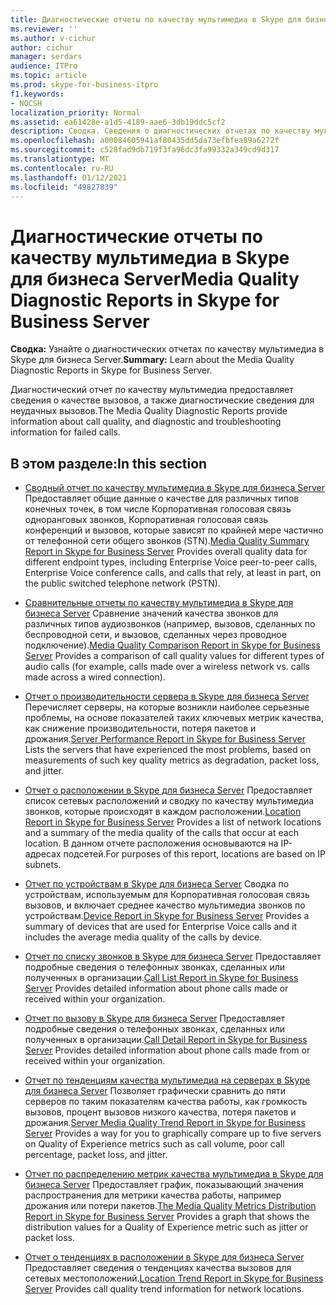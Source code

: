 ```yaml
---
title: Диагностические отчеты по качеству мультимедиа в Skype для бизнеса Server
ms.reviewer: ''
ms.author: v-cichur
author: cichur
manager: serdars
audience: ITPro
ms.topic: article
ms.prod: skype-for-business-itpro
f1.keywords:
- NOCSH
localization_priority: Normal
ms.assetid: ea61428e-a1d5-4189-aae6-3db19ddc5cf2
description: Сводка. Сведения о диагностических отчетах по качеству мультимедиа в Skype для бизнеса Server.
ms.openlocfilehash: a00084605941af80435dd5da73efbfea89a6272f
ms.sourcegitcommit: c528fad9db719f3fa96dc3fa99332a349cd9d317
ms.translationtype: MT
ms.contentlocale: ru-RU
ms.lasthandoff: 01/12/2021
ms.locfileid: "49827839"
---
```

# <a name="media-quality-diagnostic-reports-in-skype-for-business-server"></a><span data-ttu-id="cf1ec-103">Диагностические отчеты по качеству мультимедиа в Skype для бизнеса Server</span><span class="sxs-lookup"><span data-stu-id="cf1ec-103">Media Quality Diagnostic Reports in Skype for Business Server</span></span>
 
<span data-ttu-id="cf1ec-104">**Сводка:** Узнайте о диагностических отчетах по качеству мультимедиа в Skype для бизнеса Server.</span><span class="sxs-lookup"><span data-stu-id="cf1ec-104">**Summary:** Learn about the Media Quality Diagnostic Reports in Skype for Business Server.</span></span>
  
<span data-ttu-id="cf1ec-105">Диагностический отчет по качеству мультимедиа предоставляет сведения о качестве вызовов, а также диагностические сведения для неудачных вызовов.</span><span class="sxs-lookup"><span data-stu-id="cf1ec-105">The Media Quality Diagnostic Reports provide information about call quality, and diagnostic and troubleshooting information for failed calls.</span></span>
  
## <a name="in-this-section"></a><span data-ttu-id="cf1ec-106">В этом разделе:</span><span class="sxs-lookup"><span data-stu-id="cf1ec-106">In this section</span></span>

- <span data-ttu-id="cf1ec-107">[Сводный отчет по качеству мультимедиа в Skype для бизнеса Server](summary.md) Предоставляет общие данные о качестве для различных типов конечных точек, в том числе Корпоративная голосовая связь одноранговых звонков, Корпоративная голосовая связь конференций и вызовов, которые зависят по крайней мере частично от телефонной сети общего звонков (STN).</span><span class="sxs-lookup"><span data-stu-id="cf1ec-107">[Media Quality Summary Report in Skype for Business Server](summary.md) Provides overall quality data for different endpoint types, including Enterprise Voice peer-to-peer calls, Enterprise Voice conference calls, and calls that rely, at least in part, on the public switched telephone network (PSTN).</span></span>
    
- <span data-ttu-id="cf1ec-108">[Сравнительные отчеты по качеству мультимедиа в Skype для бизнеса Server](comparison.md) Сравнение значений качества звонков для различных типов аудиозвонков (например, вызовов, сделанных по беспроводной сети, и вызовов, сделанных через проводное подключение).</span><span class="sxs-lookup"><span data-stu-id="cf1ec-108">[Media Quality Comparison Report in Skype for Business Server](comparison.md) Provides a comparison of call quality values for different types of audio calls (for example, calls made over a wireless network vs. calls made across a wired connection).</span></span>
    
- <span data-ttu-id="cf1ec-109">[Отчет о производительности сервера в Skype для бизнеса Server](server-performance.md) Перечисляет серверы, на которые возникли наиболее серьезные проблемы, на основе показателей таких ключевых метрик качества, как снижение производительности, потеря пакетов и дрожания.</span><span class="sxs-lookup"><span data-stu-id="cf1ec-109">[Server Performance Report in Skype for Business Server](server-performance.md) Lists the servers that have experienced the most problems, based on measurements of such key quality metrics as degradation, packet loss, and jitter.</span></span>
    
- <span data-ttu-id="cf1ec-110">[Отчет о расположении в Skype для бизнеса Server](location-report.md) Предоставляет список сетевых расположений и сводку по качеству мультимедиа звонков, которые происходят в каждом расположении.</span><span class="sxs-lookup"><span data-stu-id="cf1ec-110">[Location Report in Skype for Business Server](location-report.md) Provides a list of network locations and a summary of the media quality of the calls that occur at each location.</span></span> <span data-ttu-id="cf1ec-111">В данном отчете расположения основываются на IP-адресах подсетей.</span><span class="sxs-lookup"><span data-stu-id="cf1ec-111">For purposes of this report, locations are based on IP subnets.</span></span>
    
- <span data-ttu-id="cf1ec-112">[Отчет по устройствам в Skype для бизнеса Server](device-report.md) Сводка по устройствам, используемым для Корпоративная голосовая связь вызовов, и включает среднее качество мультимедиа звонков по устройствам.</span><span class="sxs-lookup"><span data-stu-id="cf1ec-112">[Device Report in Skype for Business Server](device-report.md) Provides a summary of devices that are used for Enterprise Voice calls and it includes the average media quality of the calls by device.</span></span>
    
- <span data-ttu-id="cf1ec-113">[Отчет по списку звонков в Skype для бизнеса Server](call-list-report-0.md) Предоставляет подробные сведения о телефонных звонках, сделанных или полученных в организации.</span><span class="sxs-lookup"><span data-stu-id="cf1ec-113">[Call List Report in Skype for Business Server](call-list-report-0.md) Provides detailed information about phone calls made or received within your organization.</span></span>
    
- <span data-ttu-id="cf1ec-114">[Отчет по вызову в Skype для бизнеса Server](call-detail-report.md) Предоставляет подробные сведения о телефонных звонках, сделанных или полученных в организации.</span><span class="sxs-lookup"><span data-stu-id="cf1ec-114">[Call Detail Report in Skype for Business Server](call-detail-report.md) Provides detailed information about phone calls made from or received within your organization.</span></span>
    
- <span data-ttu-id="cf1ec-115">[Отчет по тенденциям качества мультимедиа на серверах в Skype для бизнеса Server](server-media-quality-trend-report.md) Позволяет графически сравнить до пяти серверов по таким показателям качества работы, как громкость вызовов, процент вызовов низкого качества, потеря пакетов и дрожания.</span><span class="sxs-lookup"><span data-stu-id="cf1ec-115">[Server Media Quality Trend Report in Skype for Business Server](server-media-quality-trend-report.md) Provides a way for you to graphically compare up to five servers on Quality of Experience metrics such as call volume, poor call percentage, packet loss, and jitter.</span></span>
    
- <span data-ttu-id="cf1ec-116">[Отчет по распределению метрик качества мультимедиа в Skype для бизнеса Server](media-quality-metrics-distribution-report.md) Предоставляет график, показывающий значения распространения для метрики качества работы, например дрожания или потери пакетов.</span><span class="sxs-lookup"><span data-stu-id="cf1ec-116">[The Media Quality Metrics Distribution Report in Skype for Business Server](media-quality-metrics-distribution-report.md) Provides a graph that shows the distribution values for a Quality of Experience metric such as jitter or packet loss.</span></span>
    
- <span data-ttu-id="cf1ec-117">[Отчет о тенденциях в расположении в Skype для бизнеса Server](location-trend-report.md) Предоставляет сведения о тенденциях качества вызовов для сетевых местоположений.</span><span class="sxs-lookup"><span data-stu-id="cf1ec-117">[Location Trend Report in Skype for Business Server](location-trend-report.md) Provides call quality trend information for network locations.</span></span>
    

